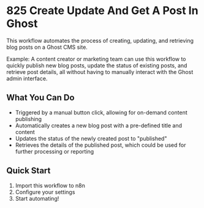 # 825 Create Update And Get A Post In Ghost

This workflow automates the process of creating, updating, and retrieving blog posts on a Ghost CMS site.

Example: A content creator or marketing team can use this workflow to quickly publish new blog posts, update the status of existing posts, and retrieve post details, all without having to manually interact with the Ghost admin interface.

## What You Can Do
- Triggered by a manual button click, allowing for on-demand content publishing
- Automatically creates a new blog post with a pre-defined title and content
- Updates the status of the newly created post to "published"
- Retrieves the details of the published post, which could be used for further processing or reporting

## Quick Start
1. Import this workflow to n8n
2. Configure your settings
3. Start automating!

